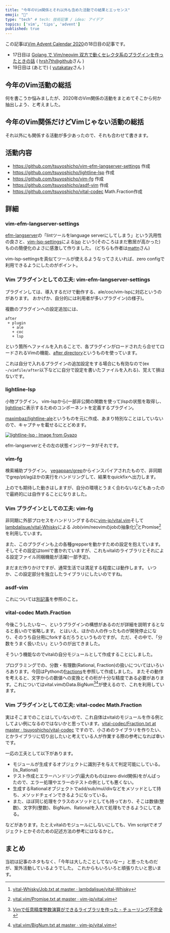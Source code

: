 ```yaml
---
title: "今年のVim関係とそれ以外も含めた活動での結果とエッセンス"
emoji: "🎅"
type: "tech" # tech: 技術記事 / idea: アイデア
topics: ['vim', 'tips', 'advent']
published: true
---
```

この記事は[Vim Advent Calendar 2020](https://qiita.com/advent-calendar/2020/vim)の18日目の記事です。

- 17日目は [Golang で Vim/neovim 双方で動くセレクタ系のプラグインを作ったときの話](https://qiita.com/hrsh7th@github/items/7430822bf906d2df99c3) ( [hrsh7th@github](https://qiita.com/hrsh7th@github)さん )
- 19日目は (あとで) ( [yutakatay](https://qiita.com/yutakatay)さん ) 

## 今年のVim活動の総括

何を書こうか悩みましたが、2020年のVim関係の活動をまとめてそこから何か抽出しよう、と考えました。

## 今年のVim関係だけどVimじゃない活動の総括

それ以外にも関係する活動が多少あったので、それも合わせて書きます。

## 活動内容

- <https://github.com/tsuyoshicho/vim-efm-langserver-settings> 作成
- <https://github.com/tsuyoshicho/lightline-lsp> 作成
- <https://github.com/tsuyoshicho/vim-fg> 作成
- <https://github.com/tsuyoshicho/asdf-vim> 作成
- <https://github.com/tsuyoshicho/vital-codec> Math.Fraction作成

## 詳細

### vim-efm-langserver-settings

[efm-langserver](https://github.com/mattn/efm-langserver)の「lintツールをlanguage serverにしてしまう」という汎用性の良さと、[vim-lsp-settings](https://github.com/mattn/vim-lsp-settings)による[lsp](https://microsoft.github.io/language-server-protocol/) という(そのころはまだ敷居が高かった)ものの簡便化のよさに感激して作りました。
(どちらも作者は[mattn](https://zenn.dev/mattn)さん)

vim-lsp-settingsを真似てツールが使えるようなってさえいれば、zero configで利用できるようにしたのがポイント。

### Vim プラグインとしての工夫: vim-efm-langserver-settings

プラグインしては、導入するだけで動作する、ale/coc/vim-lspに対応というのがあります。
おかげか、自分的には利用者が多いプラグイン(の様子)。

複数のプラグインへの設定追加には、

```text
after
 + plugin
   + ale
   + coc
   + lsp
```

という箇所へファイルを入れることで、各プラグインがロードされたら合せてロードされるVimの機能、[after directory](https://vim-jp.org/vimdoc-ja/options.html#after-directory)というものを使っています。

これは自分で入れるプラグインの追加設定をする場合にも有効なので(ex `~/vimfile/after`以下などに自分で設定を書いたファイルを入れる)、覚えて損はないです。

### lightline-lsp

小物プラグイン。
vim-lspから(一部非公開の関数を使って)lspの状態を取得し、[lightline](https://github.com/itchyny/lightline.vim)に表示するためのコンポーネントを定義するプラグイン。

[maximbaz/lightline-ale](https://github.com/maximbaz/lightline-ale)というものを元に作成、あまり特別なことはしていないので、キャプチャを載せるにとどめます。

[![lightline-lsp : Image from Gyazo](https://i.gyazo.com/68933419ed2704286cd8d4fe39f2b6f3.png)](https://gyazo.com/68933419ed2704286cd8d4fe39f2b6f3)

efm-langserverとその左の状態インジケータがそれです。

### vim-fg

検索補助プラグイン。
[yegappan/grep](https://github.com/yegappan/grep)からインスパイアされたもので、非同期でgrep/pt/agほかの実行をハンドリングして、結果をquickfixへ出力します。

上のでも期待した動きはしますが、自分の環境とうまく合わないなどもあったので最終的には自作することになりました。

### Vim プラグインとしての工夫: vim-fg 

非同期に外部プロセスをハンドリングするのに[vim-jp/vital.vim](https://github.com/vim-jp/vital.vim)そして[lambdalisue/vital-Whisky](https://github.com/lambdalisue/vital-Whisky)による
Job(vim/neovimのjobの抽象化)[^1]とPromise[^2]を利用しています。

また、このプラグインも上の各種grepperを動かすための設定を抱えています。そしてその設定はtomlで書かれていますが、これもvitalのライブラリとそれによる設定ファイル同梱機能が活躍(一部予定)。

まだまだ作りかけですが、通常生活では満足する程度には動作します。
いつか、この設定部分を独立したライブラリにしたいのですね。

### asdf-vim

これについては[別記事](https://zenn.dev/tsuyoshicho/articles/2020-09-17-asdf-vim-plugin)を参照のこと。

### vital-codec Math.Fraction

今後こうしたいなー、というプラグインの構想があるのだが詳細を説明するとなると長いので省略します。 とはいえ、ほかの人の作ったものが開発停止になり、そのうち自分用にforkするだろうというものですが。
ただ、その中で、「分数をうまく扱いたい」というのが出てきました。

そういう機能なのでvitalの自分モジュールとして作成することにしました。

プログラミングでの、分数・有理数(Rational, Fraction)の扱いについてはいろいろあります。今回はPythonの[fractions](https://docs.python.org/ja/3/library/fractions.html)を参照して作成しました。
またその動作を考えると、文字からの数値への変換とその桁が十分な精度である必要があります。これについてはvital.vimのData.BigNum[^3][^4]が使えるので、これを利用しています。

### Vim プラグインとしての工夫: vital-codec Math.Fraction 

実はそこまでのことはしていないので、これ自体はvitalのモジュールを作る例としてよい例になるのではないかと思っています。[vital-codec/Fraction.txt at master · tsuyoshicho/vital-codec](https://github.com/tsuyoshicho/vital-codec/blob/master/doc/vital/Math/Fraction.txt)
ですので、小さめのライブラリを作りたい、とかライブラリに切り出したいと考えている人が作業する際の参考になれば幸いです。

一応の工夫として以下があります。

- モジュールが生成するオブジェクトに識別子を与えて判定可能にしている。(is_Rational)
- テスト作成とエラーハンドリング(最大のものはzero divid関係)をがんばったので、エラー処理やエラーのテストの例としても悪くない。
- 生成するRationalオブジェクトでadd/sub/mul/divなどをメソッドとして持ち、メソッドチェインできるようになっている。
- また、ほぼ同じ処理をクラスのメソッドとしても持っており、そこは数値(整数)、文字列(整数)、BigNum、Rationalを入れて処理もできるようにしてある。

などがあります。たとえvitalのモジュールにしないにしても、Vim scriptでオブジェクトとかそのための記述方法の参考にはなるかと。

## まとめ

当初は記事のネタもなく、「今年は大したことしてないなー」と思ったものだが、案外活動しているようでした。
これからもいろいろと頑張りたいと思います。

[^1]: [vital-Whisky/Job.txt at master · lambdalisue/vital-Whisky](https://github.com/lambdalisue/vital-Whisky/blob/master/doc/Vital/System/Job.txt)
[^2]: [vital.vim/Promise.txt at master · vim-jp/vital.vim](https://github.com/vim-jp/vital.vim/blob/master/doc/vital/Async/Promise.txt)
[^3]: [Vimで任意精度整数演算ができるライブラリを作った - チューリング不完全](https://aomoriringo.hateblo.jp/entry/2015/04/17/143053)
[^4]: [vital.vim/BigNum.txt at master · vim-jp/vital.vim](https://github.com/vim-jp/vital.vim/blob/master/doc/vital/Data/BigNum.txt)
